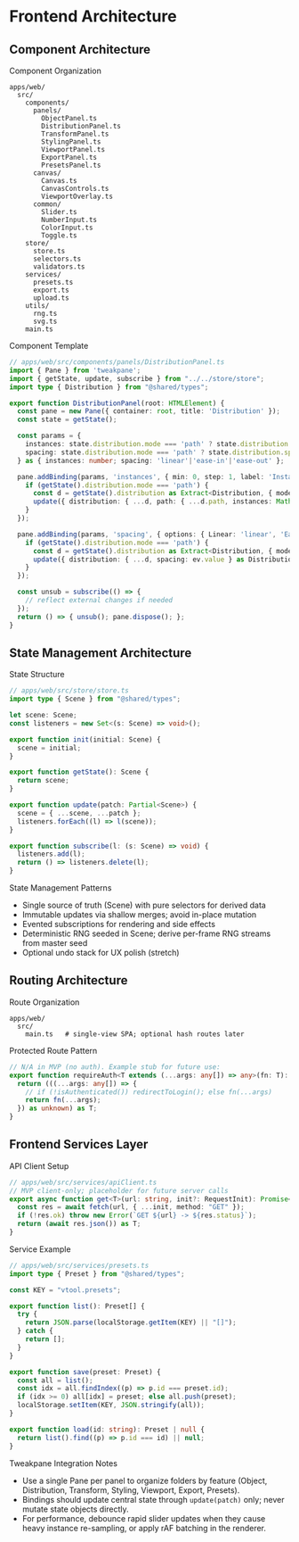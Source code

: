 # Frontend Architecture

## Component Architecture
Component Organization
```text
apps/web/
  src/
    components/
      panels/
        ObjectPanel.ts
        DistributionPanel.ts
        TransformPanel.ts
        StylingPanel.ts
        ViewportPanel.ts
        ExportPanel.ts
        PresetsPanel.ts
      canvas/
        Canvas.ts
        CanvasControls.ts
        ViewportOverlay.ts
      common/
        Slider.ts
        NumberInput.ts
        ColorInput.ts
        Toggle.ts
    store/
      store.ts
      selectors.ts
      validators.ts
    services/
      presets.ts
      export.ts
      upload.ts
    utils/
      rng.ts
      svg.ts
    main.ts
```

Component Template
```ts
// apps/web/src/components/panels/DistributionPanel.ts
import { Pane } from 'tweakpane';
import { getState, update, subscribe } from "../../store/store";
import type { Distribution } from "@shared/types";

export function DistributionPanel(root: HTMLElement) {
  const pane = new Pane({ container: root, title: 'Distribution' });
  const state = getState();

  const params = {
    instances: state.distribution.mode === 'path' ? state.distribution.path.instances : 100,
    spacing: state.distribution.mode === 'path' ? state.distribution.spacing : 'linear',
  } as { instances: number; spacing: 'linear'|'ease-in'|'ease-out' };

  pane.addBinding(params, 'instances', { min: 0, step: 1, label: 'Instances' }).on('change', (ev) => {
    if (getState().distribution.mode === 'path') {
      const d = getState().distribution as Extract<Distribution, { mode: 'path' }>;
      update({ distribution: { ...d, path: { ...d.path, instances: Math.max(0, Math.floor(ev.value)) } } as Distribution });
    }
  });

  pane.addBinding(params, 'spacing', { options: { Linear: 'linear', 'Ease In': 'ease-in', 'Ease Out': 'ease-out' } }).on('change', (ev) => {
    if (getState().distribution.mode === 'path') {
      const d = getState().distribution as Extract<Distribution, { mode: 'path' }>;
      update({ distribution: { ...d, spacing: ev.value } as Distribution });
    }
  });

  const unsub = subscribe(() => {
    // reflect external changes if needed
  });
  return () => { unsub(); pane.dispose(); };
}
```

## State Management Architecture
State Structure
```ts
// apps/web/src/store/store.ts
import type { Scene } from "@shared/types";

let scene: Scene;
const listeners = new Set<(s: Scene) => void>();

export function init(initial: Scene) {
  scene = initial;
}

export function getState(): Scene {
  return scene;
}

export function update(patch: Partial<Scene>) {
  scene = { ...scene, ...patch };
  listeners.forEach((l) => l(scene));
}

export function subscribe(l: (s: Scene) => void) {
  listeners.add(l);
  return () => listeners.delete(l);
}
```

State Management Patterns
- Single source of truth (Scene) with pure selectors for derived data
- Immutable updates via shallow merges; avoid in-place mutation
- Evented subscriptions for rendering and side effects
- Deterministic RNG seeded in Scene; derive per-frame RNG streams from master seed
- Optional undo stack for UX polish (stretch)

## Routing Architecture
Route Organization
```text
apps/web/
  src/
    main.ts   # single-view SPA; optional hash routes later
```

Protected Route Pattern
```ts
// N/A in MVP (no auth). Example stub for future use:
export function requireAuth<T extends (...args: any[]) => any>(fn: T): T {
  return (((...args: any[]) => {
    // if (!isAuthenticated()) redirectToLogin(); else fn(...args)
    return fn(...args);
  }) as unknown) as T;
}
```

## Frontend Services Layer
API Client Setup
```ts
// apps/web/src/services/apiClient.ts
// MVP client-only; placeholder for future server calls
export async function get<T>(url: string, init?: RequestInit): Promise<T> {
  const res = await fetch(url, { ...init, method: "GET" });
  if (!res.ok) throw new Error(`GET ${url} -> ${res.status}`);
  return (await res.json()) as T;
}
```

Service Example
```ts
// apps/web/src/services/presets.ts
import type { Preset } from "@shared/types";

const KEY = "vtool.presets";

export function list(): Preset[] {
  try {
    return JSON.parse(localStorage.getItem(KEY) || "[]");
  } catch {
    return [];
  }
}

export function save(preset: Preset) {
  const all = list();
  const idx = all.findIndex((p) => p.id === preset.id);
  if (idx >= 0) all[idx] = preset; else all.push(preset);
  localStorage.setItem(KEY, JSON.stringify(all));
}

export function load(id: string): Preset | null {
  return list().find((p) => p.id === id) || null;
}
```

Tweakpane Integration Notes
- Use a single Pane per panel to organize folders by feature (Object, Distribution, Transform, Styling, Viewport, Export, Presets).
- Bindings should update central state through `update(patch)` only; never mutate state objects directly.
- For performance, debounce rapid slider updates when they cause heavy instance re-sampling, or apply rAF batching in the renderer.
